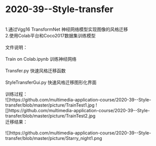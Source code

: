 # 2020-39--Style-transfer
<br>
1.通过Vgg16 TransformNet 神经网络模型实现图像的风格迁移
<br>
2.使用Colab平台和Coco2017数据集训练模型
<br>
<br>
文件说明：<br>
<br>
  Train on Colab.ipynb  训练神经网络<br>
  <br>
  Transfer.py           快速风格迁移函数<br>
  <br>
  StyleTransferGui.py   快速风格迁移图形化界面<br>
  <br>
训练过程：
<br>
  ![]https://github.com/multimedia-application-course/2020-39--Style-transfer/blob/master/picture/TrainTest1.jpg
  ![]https://github.com/multimedia-application-course/2020-39--Style-transfer/blob/master/picture/TrainTest2.jpg
<br>
迁移结果：<br>
<br>
  ![]https://github.com/multimedia-application-course/2020-39--Style-transfer/blob/master/picture/Starry_night1.png
